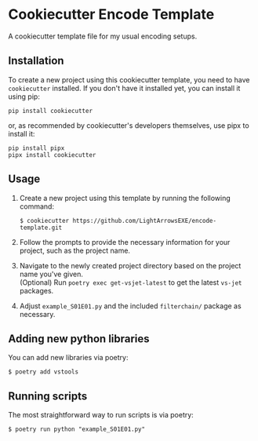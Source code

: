 # Cookiecutter Encode Template

A cookiecutter template file for my usual encoding setups.

## Installation

To create a new project using this cookiecutter template,
you need to have `cookiecutter` installed.
If you don't have it installed yet,
you can install it using pip:

```shell
pip install cookiecutter
```

or,
as recommended by cookiecutter's developers themselves,
use pipx to install it:

```shell
pip install pipx
pipx install cookiecutter
```

## Usage

1. Create a new project using this template by running the following command:

   ```shell
   $ cookiecutter https://github.com/LightArrowsEXE/encode-template.git
   ```

2. Follow the prompts to provide the necessary information for your project, such as the project name.
3. Navigate to the newly created project directory based on the project name you've given.<br>
   (Optional) Run `poetry exec get-vsjet-latest` to get the latest `vs-jet` packages.
4. Adjust `example_S01E01.py` and the included `filterchain/` package as necessary.

## Adding new python libraries

You can add new libraries via poetry:

```shell
$ poetry add vstools
```

## Running scripts

The most straightforward way to run scripts is via poetry:

```shell
$ poetry run python "example_S01E01.py"
```

